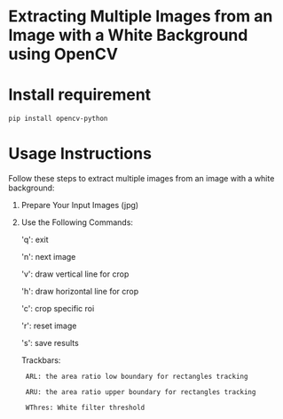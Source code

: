 # Extracting Multiple Images from an Image with a White Background using OpenCV


# Install requirement

`pip install opencv-python`

# Usage Instructions

Follow these steps to extract multiple images from an image with a white background:

1. Prepare Your Input Images (jpg)

2. Use the Following Commands:

    'q': exit 

    'n': next image

    'v': draw vertical line for crop

    'h': draw horizontal line for crop

    'c': crop specific roi

    'r': reset image

    's': save results

    Trackbars:

        ARL: the area ratio low boundary for rectangles tracking

        ARU: the area ratio upper boundary for rectangles tracking
        
        WThres: White filter threshold